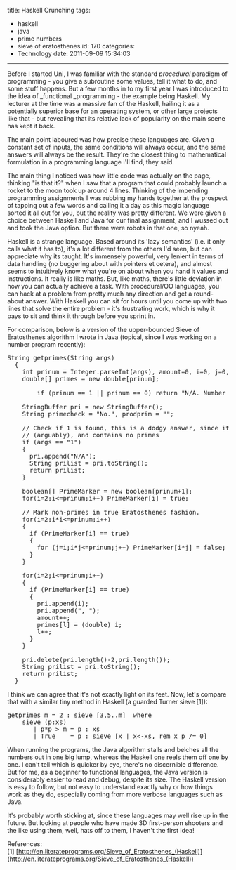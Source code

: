 title: Haskell Crunching
tags:
  - haskell
  - java
  - prime numbers
  - sieve of eratosthenes
id: 170
categories:
  - Technology
date: 2011-09-09 15:34:03
---

Before I started Uni, I was familiar with the standard _procedural_ paradigm of programming - you give a subroutine some values, tell it what to do, and some stuff happens. But a few months in to my first year I was introduced to the idea of _functional _programming - the example being Haskell. My lecturer at the time was a massive fan of the Haskell, hailing it as a potentially superior base for an operating system, or other large projects like that - but revealing that its relative lack of popularity on the main scene has kept it back.

The main point laboured was how precise these languages are. Given a constant set of inputs, the same conditions will always occur, and the same answers will always be the result. They're the closest thing to mathematical formulation in a programming language I'll find, they said.

The main thing I noticed was how little code was actually on the page, thinking "is that it?" when I saw that a program that could probably launch a rocket to the moon took up around 4 lines. Thinking of the impending programming assignments I was rubbing my hands together at the prospect of tapping out a few words and calling it a day as this magic language sorted it all out for you, but the reality was pretty different. We were given a choice between Haskell and Java for our final assignment, and I wussed out and took the Java option. But there were robots in that one, so nyeah.

Haskell is a strange language. Based around its 'lazy semantics' (i.e. it only calls what it has to), it's a lot different from the others I'd seen, but can appreciate why its taught. It's immensely powerful, very lenient in terms of data handling (no buggering about with pointers et cetera), and almost seems to intuitively know what you're on about when you hand it values and instructions. It really is like maths. But, like maths, there's little deviation in how you can actually achieve a task. With procedural/OO languages, you can hack at a problem from pretty much any direction and get a round-about answer. With Haskell you can sit for hours until you come up with two lines that solve the entire problem - it's frustrating work, which is why it pays to sit and think it through before you sprint in.

For comparison, below is a version of the upper-bounded Sieve of Eratosthenes algorithm I wrote in Java (topical, since I was working on a number program recently):
<pre class="brush:java">
String getprimes(String args)
  {
    int prinum = Integer.parseInt(args), amount=0, i=0, j=0, k=0, l=0;
    double[] primes = new double[prinum];

		if (prinum == 1 || prinum == 0) return "N/A. Number given is " + prinum + ".";

    StringBuffer pri = new StringBuffer();
    String primecheck = "No.", prodprim = "";

    // Check if 1 is found, this is a dodgy answer, since it is not prime
    // (arguably), and contains no primes
    if (args == "1") 
    {
      pri.append("N/A");
      String prilist = pri.toString();
      return prilist;
    }

    boolean[] PrimeMarker = new boolean[prinum+1];
    for(i=2;i<=prinum;i++) PrimeMarker[i] = true;

    // Mark non-primes in true Eratosthenes fashion.
    for(i=2;i*i<=prinum;i++)
    {
      if (PrimeMarker[i] == true)
      {
        for (j=i;i*j<=prinum;j++) PrimeMarker[i*j] = false;
      }
    }

    for(i=2;i<=prinum;i++)
    {
      if (PrimeMarker[i] == true)
      {
        pri.append(i);
        pri.append(", ");
        amount++;
        primes[l] = (double) i;
        l++;
      }
    }

    pri.delete(pri.length()-2,pri.length());
    String prilist = pri.toString();
    return prilist; 
  }
</pre>
I think we can agree that it's not exactly light on its feet. Now, let's compare that with a similar tiny method in Haskell (a guarded Turner sieve [1]):
<pre class="brush:java">getprimes m = 2 : sieve [3,5..m]  where
    sieve (p:xs)
       | p*p &gt; m = p : xs
       | True    = p : sieve [x | x&lt;-xs, rem x p /= 0]</pre>
When running the programs, the Java algorithm stalls and belches all the numbers out in one big lump, whereas the Haskell one reels them off one by one. I can't tell which is quicker by eye, there's no discernible difference. But for me, as a beginner to functional languages, the Java version is considerably easier to read and debug, despite its size. The Haskell version is easy to follow, but not easy to understand exactly why or how things work as they do, especially coming from more verbose languages such as Java.

It's probably worth sticking at, since these languages may well rise up in the future. But looking at people who have made 3D first-person shooters and the like using them, well, hats off to them, I haven't the first idea!

References:
[1] [http://en.literateprograms.org/Sieve_of_Eratosthenes_(Haskell)](http://en.literateprograms.org/Sieve_of_Eratosthenes_(Haskell))